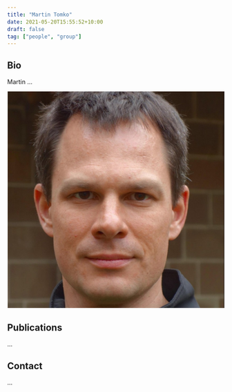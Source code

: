 ```yaml
---
title: "Martin Tomko"
date: 2021-05-20T15:55:52+10:00
draft: false
tag: ["people", "group"]
---
```


## Bio
Martin ...

![profile](/images/profile.png)

## Publications
...


## Contact
...
